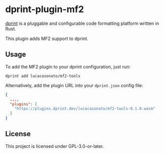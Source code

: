 # dprint-plugin-mf2

[dprint](https://dprint.dev) is a pluggable and configurable code formatting
platform written in Rust.

This plugin adds MF2 support to dprint.

## Usage

To add the MF2 plugin to your dprint configuration, just run:

```
dprint add lucacasonato/mf2-tools
```

Alternatively, add the plugin URL into your `dprint.json` config file:

```json
{
  ...,
  "plugins": [
    "https://plugins.dprint.dev/lucacasonato/mf2-tools-0.1.0.wasm"
  ]
}
```

## License

This project is licensed under GPL-3.0-or-later.
